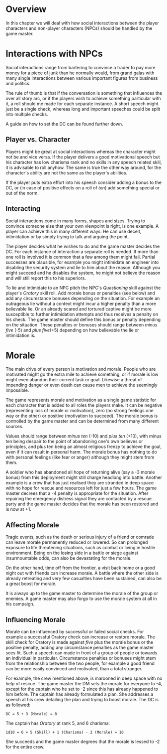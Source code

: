 # Overview

In this chapter we will deal with how social interactions between the player
characters and non-player characters (NPCs) should be handled by the game
master.

# Interactions with NPCs

Social interactions range from bartering to convince a trader to pay more
money for a piece of junk than he normally would, from grand galas with many
single interactions between various important figures from business and
politics.

The rule of thumb is that if the conversation is something that influences the
over all story arc, or if the players wish to achieve something particular
with it, a roll should me made for each separate instance. A short speech
might just be a single check, whereas long and important speeches could be
split into multiple checks.

A guide on how to set the DC can be found further down.

## Player vs. Character

Players might be great at social interactions whereas the character might not
be and vice versa. If the player delivers a good motivational speech but his
character has low charisma rank and no skills in any speech related skill, it
is advisable to roll anyhow. The same is true the other way around, for the
character's ability are not the same as the player's abilities.

If the player puts extra effort into his speech consider adding a bonus to
the DC, or (in case of positive effects on a roll of _ten_) add something
special or out of the norm.

## Interacting

Social interactions come in many forms, shapes and sizes. Trying to convince
someone else that your own viewpoint is right, is one example. A player can
achieve this in many different ways: He can use deceit, intimidation or by
simply trying to talk and arguing the point.

The player decides what he wishes to do and the game master decides the DC. For
each instance of interaction a separate roll is needed. If more than one roll
is involved it is common that a few among them might fail. Partial successes
are plausible, for example you might intimidate an engineer into disabling the
security system and lie to him about the reason. Although you might succeed
and he disables the system, he might not believe the reason and will still
report this to his superiors.

To lie and intimidate to an NPC pitch the NPC's _Questioning_ skill
against the player's _Oratory_ skill roll. Add morale bonus or penalties
(see below) and add any circumstance bonuses depending on the situation. For
example an outrageous lie without a context might incur a higher penalty than
a more believable lie. Or an already scared and tortured captive might be more
susceptible to further intimidation attempts and thus receives a penalty on
his check. The game master should define this bonus or penalty depending on the
situation. These penalties or bonuses should range between _minus five_
(-5) and _plus five_(+5) depending on how believable the lie or intimidation is.

# Morale

The main drive of every person is motivation and morale. People who are
motivated might go the extra mile to achieve something, or if morale is low
might even abandon their current task or goal. Likewise a threat of impending
danger or even death can cause men to achieve the seemingly impossible.

The game represents morale and motivation as a single game statistic for each
character that is added to all roles the players make. It can be negative
(representing loss of morale or motivation), zero (no strong feelings one way
or the other) or positive (motivation to succeed). The morale bonus is
controlled by the game master and can be determined from many
different sources.

Values should range between _minus ten_ (-10) and _plus ten_ (+10),
with minus ten being despair to the point of abandoning one's own believes or
principles, and plus ten being an almost religious frenzy to achieve the
goal, even if it can result in personal harm. The morale bonus has nothing to
do with personal feelings (like fear or anger) although they might stem from
them.

A soldier who has abandoned all hope of returning alive (say a -3 morale
bonus) from this deployment might still charge headlong into battle. Another
example is a crew that has just realised they are stranded in deep space
with no hope for rescue and resources left for just a few hours. The
game master decrees that a -4 penalty is appropriate for the situation. After
repairing the emergency distress signal they are contacted by a rescue party
and the game master decides that the morale has been restored and is now at +1.

## Affecting Morale

Tragic events, such as the death or serious injury of a friend or comrade can
leave morale permanently reduced or lowered. So can prolonged exposure to
life threatening situations, such as combat or living in hostile environment.
Being on the losing side in a battle or siege against insurmountable odds,
can also be devastating for the morale.

On the other hand, time off from the frontier, a visit back home or a good
night out with friends can increase morale. A battle where the other side is
already retreating and very few casualties have been sustained, can also be
a great boost for morale.

It is always up to the game master to determine the morale of the group or
enemies. A game master may also forgo to use the morale system at all in his
campaign.

## Influencing Morale

Morale can be influenced by successful or failed social checks. For example
a successful Oratory check can increase or restore morale. The skill check for
Oratory is made against _five_ plus the morale bonus or the positive
penalty, adding any circumstance penalties as the game master sees fit. Such a
speech can made in front of a group of people or towards an individual in
particular. Circumstance penalties or bonuses might stem from the relationship
between the two people, for example a good friend can be more easily convinced
and motivated, than a total stranger.

For example, the crew mentioned above, is marooned in deep space with no help
of rescue. The game master the DM sets the morale for everyone to -4, except
for the captain who he set to -2 since this has already happened to him
before.  The captain has already formulated a plan. She addresses a speech at
his crew detailing the plan and trying to boost morale. The DC is as
followed:

```
DC = 5 + 3 (Morale) = 8
```

The captain has _Oratory_ at rank 5, and 6 charisma:

```
1d10 = 6 + 5 (Skill) + 1 (Charisma) - 2 (Morale) = 10
```

She succeeds and the game master degrees that the morale is lessed to -2 for
the entire crew.
